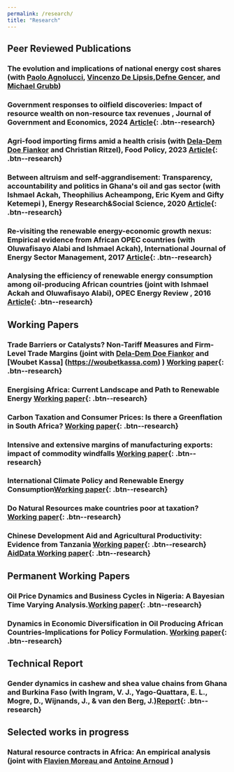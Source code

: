 ```yaml
---
permalink: /research/
title: "Research"
---
```

## Peer Reviewed Publications



### The evolution and implications of national energy cost shares (with [Paolo Agnolucci](https://www.worldbank.org/en/about/people/p/paolo-agnolucci), [Vincenzo De Lipsis](https://sites.google.com/view/vincedel/home?authuser=0),[Defne Gencer](https://blogs.worldbank.org/en/team/d/defne-gencer), and [Michael Grubb](https://profmichaelgrubb.com))

### Government responses to oilfield discoveries: Impact of resource wealth on non-resource tax revenues , Journal of Government and Economics, 2024 [Article](https://doi.org/10.1016/j.jge.2024.100119){: .btn--research}


### Agri-food importing firms amid a health crisis (with [Dela-Dem Doe Fiankor](https://ddfiankor.com) and Christian Ritzel), Food Policy, 2023 [Article](https://www.sciencedirect.com/science/article/pii/S0306919223001057){: .btn--research}

### Between altruism and self-aggrandisement: Transparency, accountability and politics in Ghana's oil and gas sector (with  Ishmael Ackah, Theophilius Acheampong, Eric Kyem and Gifty Ketemepi ), Energy Research&Social Science, 2020 [Article](https://www.sciencedirect.com/science/article/abs/pii/S2214629620301134){: .btn--research}

### Re-visiting the renewable energy-economic growth nexus: Empirical evidence from African OPEC countries (with  Oluwafisayo Alabi and Ishmael Ackah), International Journal of Energy Sector Management, 2017 [Article](https://www.emerald.com/insight/content/doi/10.1108/IJESM-07-2016-0002/full/html){: .btn--research}

### Analysing the efficiency of renewable energy consumption among oil-producing African countries (joint with  Ishmael Ackah  and Oluwafisayo Alabi), OPEC Energy Review , 2016 [Article](https://onlinelibrary.wiley.com/doi/abs/10.1111/opec.12081){: .btn--research}



## Working Papers

### Trade Barriers or Catalysts? Non-Tariff Measures and Firm-Level Trade Margins (joint with [Dela-Dem Doe Fiankor](https://ddfiankor.com) and [Woubet Kassa] (https://woubetkassa.com) ) [Working paper](https://documents1.worldbank.org/curated/en/099436401082531471/pdf/IDU-3fa15840-e280-4ea7-9dd6-07cfd5a3abe0.pdf){: .btn--research} 


### Energising Africa: Current Landscape and Path to Renewable Energy  [Working paper](https://www.soas.ac.uk/sites/default/files/2024-11/CSST_Working%20Paper_No_2%20Abraham.pdf){: .btn--research} 


### Carbon Taxation and Consumer Prices: Is there a Greenflation in South Africa? [Working paper](https://papers.ssrn.com/sol3/papers.cfm?abstract_id=4787724){: .btn--research} 



### Intensive and extensive margins of manufacturing exports: impact of commodity windfalls [Working paper](http://papers.abrahamlartey.com/Abraham_Lartey_JMP.pdf){: .btn--research} 

### International Climate Policy and Renewable Energy Consumption[Working paper](http://papers.abrahamlartey.com/Abraham_Lartey_KP_green_growth.pdf){: .btn--research} 


### Do Natural Resources make countries poor at taxation? [Working paper](http://papers.abrahamlartey.com/Abraham_Lartey_oilgastax.pdf){: .btn--research} 


### Chinese Development Aid and Agricultural Productivity: Evidence from Tanzania  [Working paper](http://papers.abrahamlartey.com/Abraham_Lartey_ChinaAgric.pdf){: .btn--research} [AidData Working paper](https://www.aiddata.org/publications/chinese-development-aid-and-agricultural-productivity-evidence-from-tanzania){: .btn--research} 



## Permanent Working Papers

### Oil Price Dynamics and Business Cycles in Nigeria: A Bayesian Time Varying Analysis.[Working paper](https://papers.ssrn.com/sol3/papers.cfm?abstract_id=3272841){: .btn--research}

### Dynamics in Economic Diversification in Oil Producing African Countries-Implications for Policy Formulation. [Working paper](https://papers.ssrn.com/sol3/papers.cfm?abstract_id=3129696){: .btn--research}

## Technical Report
### Gender dynamics in cashew and shea value chains from Ghana and Burkina Faso (with Ingram, V. J., Yago-Quattara, E. L., Mogre, D., Wijnands, J., & van den Berg, J.)[Report](https://library.wur.nl/WebQuery/wurpubs/495499){: .btn--research}

## Selected works in progress
### Natural resource contracts in Africa: An empirical analysis (joint with [Flavien Moreau ](https://www.flavienmoreau.com/) and [Antoine Arnoud](https://antoinearnoud.github.io/) )



